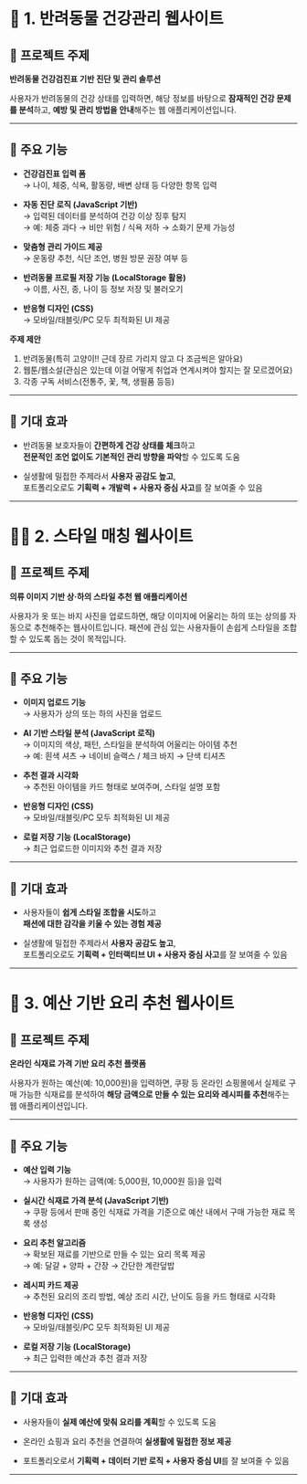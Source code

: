 # 🐾 1. 반려동물 건강관리 웹사이트

## 📌 프로젝트 주제
**반려동물 건강검진표 기반 진단 및 관리 솔루션**

사용자가 반려동물의 건강 상태를 입력하면, 해당 정보를 바탕으로 **잠재적인 건강 문제를 분석**하고, **예방 및 관리 방법을 안내**해주는 웹 애플리케이션입니다.

---

## 🧩 주요 기능

- **건강검진표 입력 폼**  
  → 나이, 체중, 식욕, 활동량, 배변 상태 등 다양한 항목 입력

- **자동 진단 로직 (JavaScript 기반)**  
  → 입력된 데이터를 분석하여 건강 이상 징후 탐지  
  → 예: 체중 과다 → 비만 위험 / 식욕 저하 → 소화기 문제 가능성

- **맞춤형 관리 가이드 제공**  
  → 운동량 추천, 식단 조언, 병원 방문 권장 여부 등

- **반려동물 프로필 저장 기능 (LocalStorage 활용)**  
  → 이름, 사진, 종, 나이 등 정보 저장 및 불러오기

- **반응형 디자인 (CSS)**  
  → 모바일/태블릿/PC 모두 최적화된 UI 제공

**주제 제안**
1. 반려동물(특히 고양이!! 근데 장르 가리지 않고 다 조금씩은 알아요) 
2. 웹툰/웹소설(관심은 있는데 이걸 어떻게 취업과 연계시켜야 할지는 잘 모르겠어요)
3. 각종 구독 서비스(전통주, 꽃, 책, 생필품 등등) 

---

## 🎯 기대 효과

- 반려동물 보호자들이 **간편하게 건강 상태를 체크**하고  
  **전문적인 조언 없이도 기본적인 관리 방향을 파악**할 수 있도록 도움

- 실생활에 밀접한 주제라서 **사용자 공감도 높고**,  
  포트폴리오로도 **기획력 + 개발력 + 사용자 중심 사고**를 잘 보여줄 수 있음

---

# 👕👖 2. 스타일 매칭 웹사이트

## 📌 프로젝트 주제
**의류 이미지 기반 상·하의 스타일 추천 웹 애플리케이션**

사용자가 옷 또는 바지 사진을 업로드하면, 해당 이미지에 어울리는 하의 또는 상의를 자동으로 추천해주는 웹사이트입니다. 패션에 관심 있는 사용자들이 손쉽게 스타일을 조합할 수 있도록 돕는 것이 목적입니다.

---

## 🧩 주요 기능

- **이미지 업로드 기능**  
  → 사용자가 상의 또는 하의 사진을 업로드

- **AI 기반 스타일 분석 (JavaScript 로직)**  
  → 이미지의 색상, 패턴, 스타일을 분석하여 어울리는 아이템 추천  
  → 예: 흰색 셔츠 → 네이비 슬랙스 / 체크 바지 → 단색 티셔츠

- **추천 결과 시각화**  
  → 추천된 아이템을 카드 형태로 보여주며, 스타일 설명 포함

- **반응형 디자인 (CSS)**  
  → 모바일/태블릿/PC 모두 최적화된 UI 제공

- **로컬 저장 기능 (LocalStorage)**  
  → 최근 업로드한 이미지와 추천 결과 저장

---

## 🎯 기대 효과

- 사용자들이 **쉽게 스타일 조합을 시도**하고  
  **패션에 대한 감각을 키울 수 있는 경험 제공**

- 실생활에 밀접한 주제라서 **사용자 공감도 높고**,  
  포트폴리오로도 **기획력 + 인터랙티브 UI + 사용자 중심 사고**를 잘 보여줄 수 있음

---

# 🍳 3. 예산 기반 요리 추천 웹사이트

## 📌 프로젝트 주제
**온라인 식재료 가격 기반 요리 추천 플랫폼**

사용자가 원하는 예산(예: 10,000원)을 입력하면, 쿠팡 등 온라인 쇼핑몰에서 실제로 구매 가능한 식재료를 분석하여 **해당 금액으로 만들 수 있는 요리와 레시피를 추천**해주는 웹 애플리케이션입니다.

---

## 🧩 주요 기능

- **예산 입력 기능**  
  → 사용자가 원하는 금액(예: 5,000원, 10,000원 등)을 입력

- **실시간 식재료 가격 분석 (JavaScript 기반)**  
  → 쿠팡 등에서 판매 중인 식재료 가격을 기준으로 예산 내에서 구매 가능한 재료 목록 생성

- **요리 추천 알고리즘**  
  → 확보된 재료를 기반으로 만들 수 있는 요리 목록 제공  
  → 예: 달걀 + 양파 + 간장 → 간단한 계란덮밥

- **레시피 카드 제공**  
  → 추천된 요리의 조리 방법, 예상 조리 시간, 난이도 등을 카드 형태로 시각화

- **반응형 디자인 (CSS)**  
  → 모바일/태블릿/PC 모두 최적화된 UI 제공

- **로컬 저장 기능 (LocalStorage)**  
  → 최근 입력한 예산과 추천 결과 저장

---

## 🎯 기대 효과

- 사용자들이 **실제 예산에 맞춰 요리를 계획**할 수 있도록 도움  
- 온라인 쇼핑과 요리 추천을 연결하여 **실생활에 밀접한 정보 제공**

- 포트폴리오로서 **기획력 + 데이터 기반 로직 + 사용자 중심 UI**를 잘 보여줄 수 있음

---
